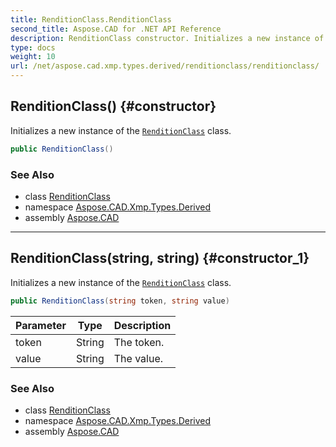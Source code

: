 ```yaml
---
title: RenditionClass.RenditionClass
second_title: Aspose.CAD for .NET API Reference
description: RenditionClass constructor. Initializes a new instance of the RenditionClass class
type: docs
weight: 10
url: /net/aspose.cad.xmp.types.derived/renditionclass/renditionclass/
---
```

## RenditionClass() {#constructor}

Initializes a new instance of the [`RenditionClass`](../) class.

```csharp
public RenditionClass()
```

### See Also

* class [RenditionClass](../)
* namespace [Aspose.CAD.Xmp.Types.Derived](../../renditionclass/)
* assembly [Aspose.CAD](../../../)

---

## RenditionClass(string, string) {#constructor_1}

Initializes a new instance of the [`RenditionClass`](../) class.

```csharp
public RenditionClass(string token, string value)
```

| Parameter | Type | Description |
| --- | --- | --- |
| token | String | The token. |
| value | String | The value. |

### See Also

* class [RenditionClass](../)
* namespace [Aspose.CAD.Xmp.Types.Derived](../../renditionclass/)
* assembly [Aspose.CAD](../../../)


